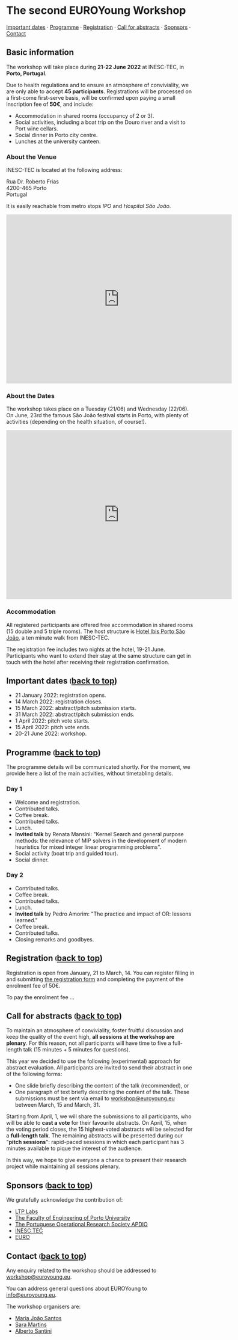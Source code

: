 # The second EUROYoung Workshop <a id="top"/>

[Important dates](#important_dates) · [Programme](#programme) · [Registration](#registration) · [Call for abstracts](#call) · [Sponsors](#sponsors) · [Contact](#contact)

## Basic information <a id="basic_information"/>

The workshop will take place during **21-22 June 2022** at INESC-TEC, in **Porto, Portugal**.

Due to health regulations and to ensure an atmosphere of conviviality, we are only able to accept **45 participants**.
Registrations will be processed on a first-come first-serve basis, will be confirmed upon paying a small inscription fee of **50€**, and include:

* Accommodation in shared rooms (occupancy of 2 or 3).
* Social activities, including a boat trip on the Douro river and a visit to Port wine cellars.
* Social dinner in Porto city centre.
* Lunches at the university canteen.

### About the Venue

INESC-TEC is located at the following address:

Rua Dr. Roberto Frias  
4200-465 Porto  
Portugal

It is easily reachable from metro stops *IPO* and *Hospital São João*.

<p align="center">
<iframe
    src="https://www.google.com/maps/embed?pb=!1m18!1m12!1m3!1d3002.941954833861!2d-8.597595684597712!3d41.17943321682366!2m3!1f0!2f0!3f0!3m2!1i1024!2i768!4f13.1!3m3!1m2!1s0xd246440cf4b8787%3A0x4969a3392daad2eb!2sINESC%20TEC%20-%20Institute%20for%20Systems%20and%20Computer%20Engineering%2C%20Technology%20and%20Science!5e0!3m2!1sen!2ses!4v1572254836700!5m2!1sen!2ses"
    frameborder="0" style="border:0" allowfullscreen width="600" height="450"></iframe>
</p>

### About the Dates

The workshop takes place on a Tuesday (21/06) and Wednesday (22/06).
On June, 23rd the famous São João festival starts in Porto, with plenty of activities (depending on the health situation, of course!).

<p align="center">
<iframe
    src="https://www.youtube.com/embed/AE7P_nFXdsI"
    frameborder=0 style="border:0" allowfullscreen width="600" height="450"></iframe>
</p>

### Accommodation

All registered participants are offered free accommodation in shared rooms (15 double and 5 triple rooms).
The host structure is [Hotel Ibis Porto São João](https://all.accor.com/hotel/3227/index.en.shtml), a ten minute walk from INESC-TEC.

The registration fee includes two nights at the hotel, 19-21 June.
Participants who want to extend their stay at the same structure can get in touch with the hotel after receiving their registration confirmation.

## Important dates <a id="important_dates"/> <sub><sup>([back to top](#top))</sup></sub>

* 21 January 2022: registration opens.
* 14 March 2022: registration closes.
* 15 March 2022: abstract/pitch submission starts.
* 31 March 2022: abstract/pitch submission ends.
* 1 April 2022: pitch vote starts.
* 15 April 2022: pitch vote ends.
* 20-21 June 2022: workshop.

## Programme <a id="programme"/> <sub><sup>([back to top](#top))</sup></sub>

The programme details will be communicated shortly.
For the moment, we provide here a list of the main activities, without timetabling details.

### Day 1

* Welcome and registration.
* Contributed talks.
* Coffee break.
* Contributed talks.
* Lunch.
* **Invited talk** by Renata Mansini: "Kernel Search and general purpose methods: the relevance of MIP solvers in the development of modern heuristics for mixed integer linear programming problems".
* Social activity (boat trip and guided tour).
* Social dinner.

### Day 2

* Contributed talks.
* Coffee break.
* Contributed talks.
* Lunch.
* **Invited talk** by Pedro Amorim: "The practice and impact of OR: lessons learned."
* Coffee break.
* Contributed talks.
* Closing remarks and goodbyes.

## Registration <a id="registration"/> <sub><sup>([back to top](#top))</sup></sub>

Registration is open from January, 21 to March, 14.
You can register filling in and submitting [the registration form](#) and completing the payment of the enrolment fee of 50€.

To pay the enrolment fee ...

## Call for abstracts <a id="call"/> <sub><sup>([back to top](#top))</sup></sub>

To maintain an atmosphere of conviviality, foster fruitful discussion and keep the quality of the event high, **all sessions at the workshop are plenary**.
For this reason, not all participants will have time to five a full-length talk (15 minutes + 5 minutes for questions).

This year we decided to use the following (experimental) approach for abstract evaluation.
All participants are invited to send their abstract in one of the following forms:
* One slide briefly describing the content of the talk (recommended), or
* One paragraph of text briefly describing the content of the talk.
These submissions must be sent via email to [workshop@euroyoung.eu](mailto:workshop@euroyoung.eu) between March, 15 and March, 31.

Starting from April, 1, we will share the submissions to all participants, who will be able to **cast a vote** for their favourite abstracts.
On April, 15, when the voting period closes, the 15 highest-voted abstracts will be selected for a **full-length talk**.
The remaining abstracts will be presented during our "**pitch sessions**": rapid-paced sessions in which each participant has 3 minutes available to pique the interest of the audience.

In this way, we hope to give everyone a chance to present their research project while maintaining all sessions plenary.

## Sponsors <a id="sponsors"/> <sub><sup>([back to top](#top))</sup></sub>

We gratefully acknowledge the contribution of:

* [LTP Labs](https://ltplabs.com/)
* [The Faculty of Engineering of Porto University](https://sigarra.up.pt/feup/pt/web_page.inicial)
* [The Portuguese Operational Research Society APDIO](http://apdio.pt/home)
* [INESC TEC](https://www.inesctec.pt/en)
* [EURO](https://euro-online.org/)

## Contact <a id="contact"/> <sub><sup>([back to top](#top))</sup></sub>

Any enquiry related to the workshop should be addressed to [workshop@euroyoung.eu](mailto:workshop@euroyoung.eu).

You can address general questions about EUROYoung to [info@euroyoung.eu](mailto:info@euroyoung.eu).

The workshop organisers are:

* [Maria João Santos](mailto:mjsantos@inesctec.pt)
* [Sara Martins](mailto:sara.martins@fe.up.pt)
* [Alberto Santini](mailto:alberto@santini.in)